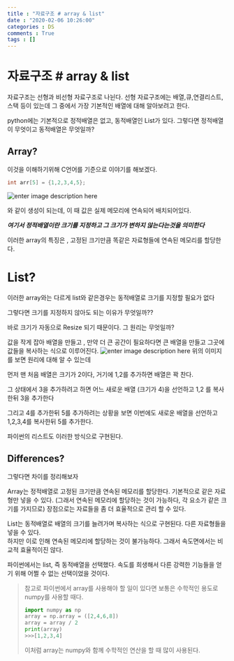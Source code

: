 ```yaml
---
title : "자료구조 # array & list"
date : "2020-02-06 10:26:00"
categories : DS
comments : True
tags : []
---
```

# 자료구조 # array & list 
자료구조는 선형과 비선형 자료구조로 나뉜다. 
선형 자료구조에는 배열,큐,연결리스트,스택 등이 있는데
그 중에서 가장 기본적인 배열에 대해 알아보려고 한다.

python에는 기본적으로 정적배열은 없고, 동적배열인 List가 있다. 
그렇다면 정적배열이 무엇이고 동적배열은 무엇일까?

## Array?

이것을 이해하기위해 C언어를 기준으로 이야기를 해보겠다. 

```c
int arr[5] = {1,2,3,4,5};
```
![enter image description here](https://miro.medium.com/max/994/1*-ImKrqrT14UlG6wMpAEIJQ.png)

와 같이 생성이 되는데,  이 때 값은 실제 메모리에 연속되어 배치되어있다.

***여기서 정적배열이란 크기를 지정하고 그 크기가 변하지 않는다는것을 의미한다***

이러한 array의 특징은 , 고정된 크기만큼 똑같은 자료형들에 연속된 메모리를 할당한다.


# List?

이러한 array와는 다르게 list와 같은경우는 동적배열로 크기를 지정할 필요가 없다

그렇다면 크기를 지정하지 않아도 되는 이유가 무엇일까??

바로 크기가 자동으로 Resize 되기 때문이다. 그 원리는 무엇일까?


값을 작게 잡아 배열을 만들고 , 만약 더 큰 공간이 필요하다면 큰 배열을 만들고 그곳에 값들을 복사하는 식으로 이루어진다. 
![enter image description here](https://miro.medium.com/max/1604/1*UHEHrb-3CGbMN6EqY3EfnA.png)
위의 이미지를 보면 원리에 대해 알 수 있는데


먼저 맨 처음 배열은 크기가 2이다, 거기에 1,2를 추가하면 배열은 꽉 찬다.


그 상태에서 3을 추가하려고 하면 어느 새로운 배열 (크기가 4)을 선언하고 1,2 를 복사한뒤 3을 추가한다


그리고 4를 추가한뒤 5를 추가하려는 상황을 보면 이번에도 새로운 배열을 선언하고 1,2,3,4를 복사한뒤 5를 추가한다.

파이썬의 리스트도 이러한 방식으로 구현된다. 

## Differences?
그렇다면 차이를 정리해보자

Array는 정적배열로 고정된 크기만큼 연속된 메모리를 할당한다. 
기본적으로 같은 자료형만 넣을 수 있다.  (그래서 연속된 메모리에 할당하는 것이 가능하다, 각 요소가 같은 크기를 가지므로)
장점으로는 자료들을 좀 더 효율적으로 관리 할 수 있다. 

List는 동적배열로
배열의 크기를 늘려가며 복사하는 식으로 구현된다.
다른 자료형들을 넣을 수 있다.  
하지만 이로 인해 연속된 메모리에 할당하는 것이 불가능하다.
그래서 속도면에서는 비교적 효율적이진 않다.

파이썬에서는 list, 즉 동적배열을 선택했다. 속도를 희생해서 다른 강력한 기능들을 얻기 위해 어쩔 수 없는 선택이었을 것이다.

> 참고로 파이썬에서 array를 사용해야 할 일이 있다면  보통은 수학적인 용도로 numpy를 사용할 때다.
> ```python
> import numpy as np
> array = np.array = ([2,4,6,8])
> array = array / 2 
> print(array)
> >>>[1,2,3,4]
> ```
>이처럼 array는 numpy와 함께 수학적인 연산을 할 때 많이 사용된다.